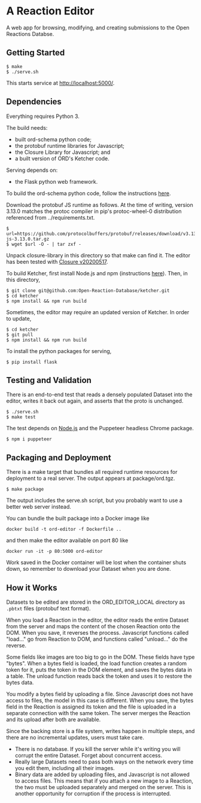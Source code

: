 # A Reaction Editor

A web app for browsing, modifying, and creating submissions to the
Open Reactions Databse.

## Getting Started

```
$ make
$ ./serve.sh
```

This starts service at [http://localhost:5000/](http://localhost:5000/).

## Dependencies

Everything requires Python 3.

The build needs:
* built ord-schema python code;
* the protobuf runtime libraries for Javascript;
* the Closure Library for Javascript; and
* a built version of ORD's Ketcher code.

Serving depends on:
* the Flask python web framework.

To build the ord-schema python code, follow the instructions [here](https://github.com/Open-Reaction-Database/ord-schema/blob/main/README.md).

Download the protobuf JS runtime as follows. At the time of writing, version
3.13.0 matches the protoc compiler in pip's protoc-wheel-0 distribution
referenced from ../requirements.txt.

```
$ url=https://github.com/protocolbuffers/protobuf/releases/download/v3.13.0/protobuf-js-3.13.0.tar.gz
$ wget $url -O - | tar zxf -
```

Unpack closure-library in this directory so that make can find it. The editor
has been tested with [Closure
v20200517](https://github.com/google/closure-library/releases/).

To build Ketcher, first install Node.js and npm (instructions [here](https://nodejs.org/en/download/)). Then, in this directory,

```
$ git clone git@github.com:Open-Reaction-Database/ketcher.git
$ cd ketcher
$ npm install && npm run build
```

Sometimes, the editor may require an updated version of Ketcher. In order to update,  

```
$ cd ketcher
$ git pull
$ npm install && npm run build
```

To install the python packages for serving,

```
$ pip install flask
```

## Testing and Validation

There is an end-to-end test that reads a densely populated Dataset into the
editor, writes it back out again, and asserts that the proto is unchanged.

```
$ ./serve.sh
$ make test
```

The test depends on [Node.js](https://nodejs.org/en/download/) and the
Puppeteer headless Chrome package.

```
$ npm i puppeteer
```

## Packaging and Deployment

There is a make target that bundles all required runtime resources for
deployment to a real server. The output appears at package/ord.tgz.

```
$ make package
```

The output includes the serve.sh script, but you probably want to use a better
web server instead.

You can bundle the built package into a Docker image like

```
docker build -t ord-editor -f Dockerfile ..
```

and then make the editor available on port 80 like

```
docker run -it -p 80:5000 ord-editor
```

Work saved in the Docker container will be lost when the container shuts down,
so remember to download your Dataset when you are done.

## How it Works

Datasets to be edited are stored in the ORD_EDITOR_LOCAL directory as `.pbtxt`
files (protobuf text format).

When you load a Reaction in the editor, the editor reads the entire Dataset
from the server and maps the content of the chosen Reaction onto the DOM. When
you save, it reverses the process. Javascript functions called "load..." go
from Reaction to DOM, and functions called "unload..." do the reverse.

Some fields like images are too big to go in the DOM. These fields have type
"bytes". When a bytes field is loaded, the load function creates a random token
for it, puts the token in the DOM element, and saves the bytes data in a table.
The unload function reads back the token and uses it to restore the bytes data.

You modify a bytes field by uploading a file. Since Javascript does not have
access to files, the model in this case is different. When you save, the bytes
field in the Reaction is assigned its token and the file is uploaded in a
separate connection with the same token. The server merges the Reaction and its
upload after both are available.

Since the backing store is a file system, writes happen in multiple steps, and
there are no incremental updates, users must take care.

* There is no database. If you kill the server while it's writing you will 
  corrupt the entire Dataset. Forget about concurrent access.
* Really large Datasets need to pass both ways on the network every time you 
  edit them, including all their images.
* Binary data are added by uploading files, and Javascript is not allowed to 
  access files. This means that if you attach a new image to a Reaction, the
  two must be uploaded separately and merged on the server. This is another 
  opportunity for corruption if the process is interrupted.
